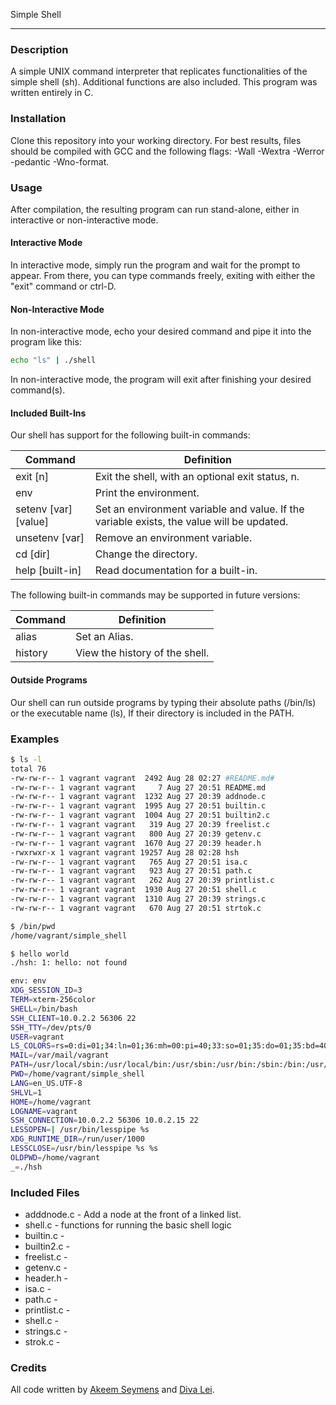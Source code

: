 Simple Shell
- - -
### Description
A simple UNIX command interpreter that replicates functionalities of the simple shell (sh). Additional functions are also included. This program was written entirely in C.

### Installation
Clone this repository into your working directory. For best results, files should be compiled with GCC and the following flags: -Wall -Wextra -Werror -pedantic -Wno-format.

### Usage
After compilation, the resulting program can run stand-alone, either in interactive or non-interactive mode.

#### Interactive Mode
In interactive mode, simply run the program and wait for the prompt to appear. From there, you can type commands freely, exiting with either the "exit" command or ctrl-D.

#### Non-Interactive Mode
In non-interactive mode, echo your desired command and pipe it into the program like this:
```sh
echo "ls" | ./shell
```
In non-interactive mode, the program will exit after finishing your desired command(s).

#### Included Built-Ins
Our shell has support for the following built-in commands:

Command | Definition
--------|---------------
exit [n] | Exit the shell, with an optional exit status, n.
env      | Print the environment.
setenv [var] [value] | Set an environment variable and value. If the variable exists, the value will be updated.
unsetenv [var] | Remove an environment variable.
cd [dir] | Change the directory.
help [built-in] | Read documentation for a built-in.

The following built-in commands may be supported in future versions:

Command | Definition
--------|---------------
alias   | Set an Alias.
history | View the history of the shell.


#### Outside Programs
Our shell can run outside programs by typing their absolute paths (/bin/ls) or the executable name (ls), If their directory is included in the PATH.

### Examples

```sh
$ ls -l
total 76
-rw-rw-r-- 1 vagrant vagrant  2492 Aug 28 02:27 #README.md#
-rw-rw-r-- 1 vagrant vagrant     7 Aug 27 20:51 README.md
-rw-rw-r-- 1 vagrant vagrant  1232 Aug 27 20:39 addnode.c
-rw-rw-r-- 1 vagrant vagrant  1995 Aug 27 20:51 builtin.c
-rw-rw-r-- 1 vagrant vagrant  1004 Aug 27 20:51 builtin2.c
-rw-rw-r-- 1 vagrant vagrant   319 Aug 27 20:39 freelist.c
-rw-rw-r-- 1 vagrant vagrant   800 Aug 27 20:39 getenv.c
-rw-rw-r-- 1 vagrant vagrant  1670 Aug 27 20:39 header.h
-rwxrwxr-x 1 vagrant vagrant 19257 Aug 28 02:28 hsh
-rw-rw-r-- 1 vagrant vagrant   765 Aug 27 20:51 isa.c
-rw-rw-r-- 1 vagrant vagrant   923 Aug 27 20:51 path.c
-rw-rw-r-- 1 vagrant vagrant   262 Aug 27 20:39 printlist.c
-rw-rw-r-- 1 vagrant vagrant  1930 Aug 27 20:51 shell.c
-rw-rw-r-- 1 vagrant vagrant  1310 Aug 27 20:39 strings.c
-rw-rw-r-- 1 vagrant vagrant   670 Aug 27 20:51 strtok.c
```
```sh
$ /bin/pwd
/home/vagrant/simple_shell
```
```sh
$ hello world
./hsh: 1: hello: not found
```
```sh
env: env
XDG_SESSION_ID=3
TERM=xterm-256color
SHELL=/bin/bash
SSH_CLIENT=10.0.2.2 56306 22
SSH_TTY=/dev/pts/0
USER=vagrant
LS_COLORS=rs=0:di=01;34:ln=01;36:mh=00:pi=40;33:so=01;35:do=01;35:bd=40;33;01:cd=40;33;01:or=40;31;01:su=37;41:sg=30;43:ca=30;41:tw=30;42:ow=34;42:st=37;44:ex=01;32:*.tar=01;31:*.tgz=01;31:*.arj=01;31:*.taz=01;31:*.lzh=01;31:*.lzma=01;31:*.tlz=01;31:*.txz=01;31:*.zip=01;31:*.z=01;31:*.Z=01;31:*.dz=01;31:*.gz=01;31:*.lz=01;31:*.xz=01;31:*.bz2=01;31:*.bz=01;31:*.tbz=01;31:*.tbz2=01;31:*.tz=01;31:*.deb=01;31:*.rpm=01;31:*.jar=01;31:*.war=01;31:*.ear=01;31:*.sar=01;31:*.rar=01;31:*.ace=01;31:*.zoo=01;31:*.cpio=01;31:*.7z=01;31:*.rz=01;31:*.jpg=01;35:*.jpeg=01;35:*.gif=01;35:*.bmp=01;35:*.pbm=01;35:*.pgm=01;35:*.ppm=01;35:*.tga=01;35:*.xbm=01;35:*.xpm=01;35:*.tif=01;35:*.tiff=01;35:*.png=01;35:*.svg=01;35:*.svgz=01;35:*.mng=01;35:*.pcx=01;35:*.mov=01;35:*.mpg=01;35:*.mpeg=01;35:*.m2v=01;35:*.mkv=01;35:*.webm=01;35:*.ogm=01;35:*.mp4=01;35:*.m4v=01;35:*.mp4v=01;35:*.vob=01;35:*.qt=01;35:*.nuv=01;35:*.wmv=01;35:*.asf=01;35:*.rm=01;35:*.rmvb=01;35:*.flc=01;35:*.avi=01;35:*.fli=01;35:*.flv=01;35:*.gl=01;35:*.dl=01;35:*.xcf=01;35:*.xwd=01;35:*.yuv=01;35:*.cgm=01;35:*.emf=01;35:*.axv=01;35:*.anx=01;35:*.ogv=01;35:*.ogx=01;35:*.aac=00;36:*.au=00;36:*.flac=00;36:*.mid=00;36:*.midi=00;36:*.mka=00;36:*.mp3=00;36:*.mpc=00;36:*.ogg=00;36:*.ra=00;36:*.wav=00;36:*.axa=00;36:*.oga=00;36:*.spx=00;36:*.xspf=00;36:
MAIL=/var/mail/vagrant
PATH=/usr/local/sbin:/usr/local/bin:/usr/sbin:/usr/bin:/sbin:/bin:/usr/games:/usr/local/games
PWD=/home/vagrant/simple_shell
LANG=en_US.UTF-8
SHLVL=1
HOME=/home/vagrant
LOGNAME=vagrant
SSH_CONNECTION=10.0.2.2 56306 10.0.2.15 22
LESSOPEN=| /usr/bin/lesspipe %s
XDG_RUNTIME_DIR=/run/user/1000
LESSCLOSE=/usr/bin/lesspipe %s %s
OLDPWD=/home/vagrant
_=./hsh
```
### Included Files

 - adddnode.c - Add a node at the front of a linked list.
 - shell.c - functions for running the basic shell logic
 - builtin.c -
 - builtin2.c -
 - freelist.c -
 - getenv.c -
 - header.h -
 - isa.c -
 - path.c -
 - printlist.c -
 - shell.c -
 - strings.c -
 - strok.c -

### Credits
All code written by [Akeem Seymens](https://github.com/akeemseymens) and [Diva Lei](https://github.com/avid-lei).


